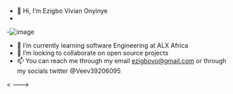 - 👋 Hi, I’m Ezigbo Vivian Onyinye 
- 
-![image](https://user-images.githubusercontent.com/106751178/204937118-04858461-4fac-4a86-9274-af8fc5b888b2.png)

- 🌱 I’m currently learning software Engineering at ALX Africa
- 💞️ I’m looking to collaborate on open source projects
- 📫 You can reach me through my email ezigbovo@gmail.com or through my socials twitter @Veev39206095

<
--->
